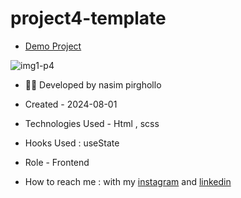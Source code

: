 # project4-template
- [Demo Project](https://nasim1380p.github.io/project4-template/)

  
![img1-p4](https://github.com/Nasim1380p/project4-template/assets/155636802/331926c0-a84e-4d8b-bdb1-e6cb11978bb1)



- 👩‍🎓 Developed by nasim pirghollo

- Created - 2024-08-01

- Technologies Used - Html , scss  

- Hooks Used : useState 

- Role - Frontend

- How to reach me : with my [instagram](https://www.instagram.com/nasim-pirghollo-web) and [linkedin](https://www.linkedin.com/in/nasim-pirghollo-a783952a9/)
